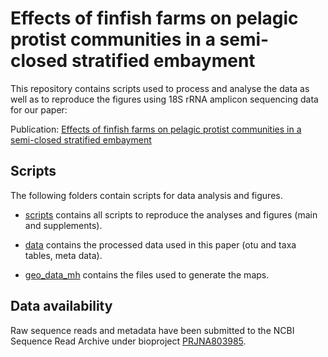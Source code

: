# Effects of finfish farms on pelagic protist communities in a semi-closed stratified embayment

This repository contains scripts used to process and analyse the data as well as to reproduce the figures using 18S rRNA amplicon sequencing data for our paper:

Publication: [Effects of finfish farms on pelagic protist communities in a semi-closed stratified embayment](https://www.biorxiv.org/content/10.1101/2022.08.08.503163v1)



## Scripts

The following folders contain scripts for data analysis and figures.

* [scripts](../master/script/) contains all scripts to reproduce the analyses and figures (main and supplements).

* [data](../master/data/) contains the processed data used in this paper (otu and taxa tables, meta data).
* [geo_data_mh](https://github.com/ricrocha82/MH_2019_16s/tree/main/geo_data_mh) contains the files used to generate the maps.


## Data availability 
Raw sequence reads and metadata have been submitted to the NCBI Sequence Read Archive under bioproject [PRJNA803985](https://www.ncbi.nlm.nih.gov/sra/PRJNA803985).
